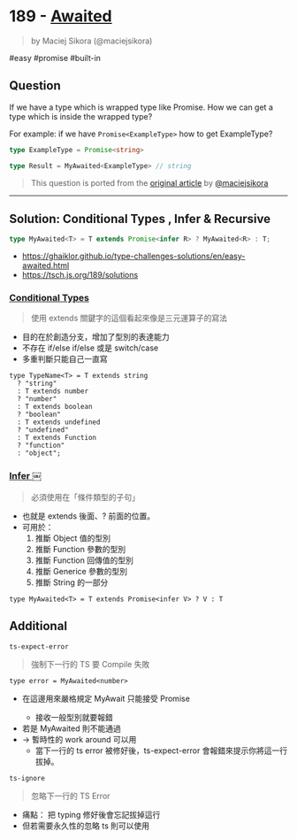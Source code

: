 # 189 - [Awaited](https://github.com/type-challenges/type-challenges/blob/main/questions/00189-easy-awaited/README.md)
> by Maciej Sikora (@maciejsikora)

#easy #promise #built-in
  
## Question
  
  If we have a type which is wrapped type like Promise. How we can get a type which is inside the wrapped type?
  
  For example: if we have `Promise<ExampleType>` how to get ExampleType?
  
  ```ts
  type ExampleType = Promise<string>
  
  type Result = MyAwaited<ExampleType> // string
  ```

> This question is ported from the [original article](https://dev.to/macsikora/advanced-typescript-exercises-question-1-45k4) by [@maciejsikora](https://github.com/maciejsikora)

---

## Solution: Conditional Types , Infer & Recursive
```ts
type MyAwaited<T> = T extends Promise<infer R> ? MyAwaited<R> : T;
```
- https://ghaiklor.github.io/type-challenges-solutions/en/easy-awaited.html
- https://tsch.js.org/189/solutions

### [Conditional Types](https://www.typescriptlang.org/docs/handbook/2/conditional-types.html)
> 使用 extends 關鍵字的這個看起來像是三元運算子的寫法
- 目的在於創造分支，增加了型別的表達能力
- 不存在 if/else if/else 或是 switch/case 
- 多重判斷只能自己一直寫
```
type TypeName<T> = T extends string
  ? "string"
  : T extends number
  ? "number"
  : T extends boolean
  ? "boolean"
  : T extends undefined
  ? "undefined"
  : T extends Function
  ? "function"
  : "object";

```

###  [Infer ](https://chentsulin.medium.com/typescript-infer-%25E7%259A%2584%25E5%25BC%25B7%25E5%25A4%25A7%25E5%258A%259F%25E7%2594%25A8-9b43c4eac6fb)￼
> 必須使用在「條件類型的子句」
- 也就是 extends 後面、? 前面的位置。
- 可用於：
	1. 推斷 Object 值的型別
	2. 推斷 Function 參數的型別
	3. 推斷 Function 回傳值的型別
	4. 推斷 Generice 參數的型別
	5. 推斷 String 的一部分
```
type MyAwaited<T> = T extends Promise<infer V> ? V : T
```


## Additional
 `ts-expect-error` 
> 強制下一行的 TS 要 Compile 失敗
```
type error = MyAwaited<number>
```
- 在這邊用來嚴格規定 MyAwait 只能接受 Promise<T>
	- 接收一般型別就要報錯
- 若是 MyAwaited<number> 則不能通過
- → 暫時性的 work around 可以用
	- 當下一行的 ts error 被修好後，ts-expect-error 會報錯來提示你將這一行拔掉。

`ts-ignore` 
> 忽略下一行的 TS Error
- 痛點： 把  typing 修好後會忘記拔掉這行
- 但若需要永久性的忽略 ts 則可以使用
